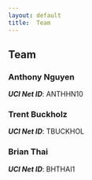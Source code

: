 ```yaml
---
layout: default
title:  Team
---
```


## Team

### Anthony Nguyen
***UCI Net ID***: ANTHHN10

### Trent Buckholz
***UCI Net ID***: TBUCKHOL

### Brian Thai
***UCI Net ID***: BHTHAI1
